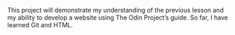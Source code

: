 This project will demonstrate my understanding of the previous lesson and my ability to develop a website using The Odin Project’s guide. So far, I have learned Git and HTML.
